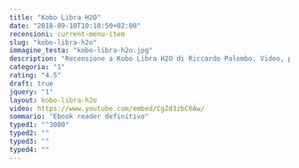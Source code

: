 ```yaml
---
title: "Kobo Libra H2O"
date: "2018-09-10T10:10:50+02:00"
recensioni: current-menu-item
slug: "kobo-libra-h2o"
immagine_testa: "kobo-libra-h2o.jpg"
description: "Recensione a Kobo Libra H2O di Riccardo Palombo. Video, prove di lettura con ebook, PDF e fumetti, e confronto con ebook reader Amazon Kindle."
categoria: "1"
rating: "4.5"
draft: true
jquery: "1"
layout: kobo-libra-h2o
video: https://www.youtube.com/embed/CgZd3zbC0Aw/
sommario: "Ebook reader definitivo"
typed1: "^3000"
typed2: ""
typed3: ""
typed4: ""
---
```


